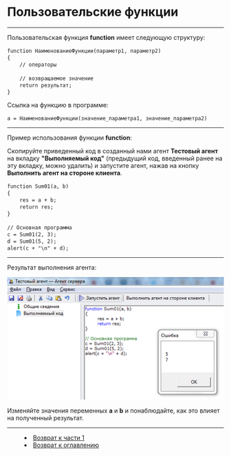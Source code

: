 # Пользовательские функции
***

Пользовательская функция **function** имеет следующую структуру:

    function НаименованиеФункции(параметр1, параметр2)
    {
    	// операторы 
     
      	// возвращаемое значение
      	return результат;
    }

Ссылка на функцию в программе:

    a = НаименованиеФункции(значение_параметра1, значение_параметра2)

---

Пример использования функции **function**:

Скопируйте приведенный код в созданный нами агент **Тестовый агент** на вкладку **"Выполняемый код"** (предыдущий код, введенный ранее на эту вкладку, можно удалить) и запустите агент, нажав на кнопку **Выполнить агент на стороне клиента**.

    function Sum01(a, b)
    {
    	res = a + b;
    	return res;
    }
    
    // Основная программа
    c = Sum01(2, 3);
    d = Sum01(5, 2);
    alert(c + "\n" + d);

 ---

Результат выполнения агента:

![](function01.PNG)

Изменяйте значения переменных **a** и **b** и понаблюдайте, как это влияет на полученный результат.



***
<dd><li> <a href="1_language.md"> Возврат к части 1</a></dd>
<dd><li> <a href="README.md"> Возврат к оглавлению</a></dd>
